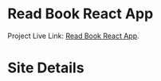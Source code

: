 # Read Book React App

Project Live Link: [Read Book React App](https://github.com/facebook/create-react-app).

# Site Details

